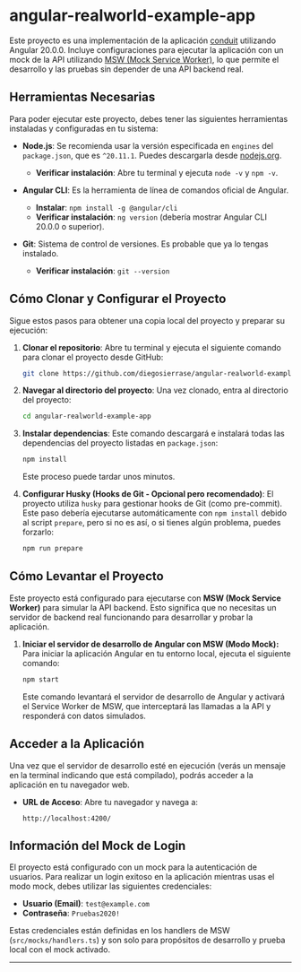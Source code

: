# angular-realworld-example-app

Este proyecto es una implementación de la aplicación [conduit](https://github.com/gothinkster/angular-realworld-example-app) utilizando Angular 20.0.0. Incluye configuraciones para ejecutar la aplicación con un mock de la API utilizando [MSW (Mock Service Worker)](https://mswjs.io/), lo que permite el desarrollo y las pruebas sin depender de una API backend real.

## Herramientas Necesarias

Para poder ejecutar este proyecto, debes tener las siguientes herramientas instaladas y configuradas en tu sistema:

* **Node.js**: Se recomienda usar la versión especificada en `engines` del `package.json`, que es `^20.11.1`. Puedes descargarla desde [nodejs.org](https://nodejs.org/).
    * **Verificar instalación**: Abre tu terminal y ejecuta `node -v` y `npm -v`.

* **Angular CLI**: Es la herramienta de línea de comandos oficial de Angular.
    * **Instalar**: `npm install -g @angular/cli`
    * **Verificar instalación**: `ng version` (debería mostrar Angular CLI 20.0.0 o superior).

* **Git**: Sistema de control de versiones. Es probable que ya lo tengas instalado.
    * **Verificar instalación**: `git --version`

## Cómo Clonar y Configurar el Proyecto

Sigue estos pasos para obtener una copia local del proyecto y preparar su ejecución:

1.  **Clonar el repositorio**:
    Abre tu terminal y ejecuta el siguiente comando para clonar el proyecto desde GitHub:

    ```bash
    git clone https://github.com/diegosierrase/angular-realworld-example-app.git
    ```

2.  **Navegar al directorio del proyecto**:
    Una vez clonado, entra al directorio del proyecto:

    ```bash
    cd angular-realworld-example-app
    ```

3.  **Instalar dependencias**:
    Este comando descargará e instalará todas las dependencias del proyecto listadas en `package.json`:

    ```bash
    npm install
    ```
    Este proceso puede tardar unos minutos.

4.  **Configurar Husky (Hooks de Git - Opcional pero recomendado)**:
    El proyecto utiliza `husky` para gestionar hooks de Git (como pre-commit). Este paso debería ejecutarse automáticamente con `npm install` debido al script `prepare`, pero si no es así, o si tienes algún problema, puedes forzarlo:

    ```bash
    npm run prepare
    ```

## Cómo Levantar el Proyecto

Este proyecto está configurado para ejecutarse con **MSW (Mock Service Worker)** para simular la API backend. Esto significa que no necesitas un servidor de backend real funcionando para desarrollar y probar la aplicación.

1.  **Iniciar el servidor de desarrollo de Angular con MSW (Modo Mock):**
    Para iniciar la aplicación Angular en tu entorno local, ejecuta el siguiente comando:

    ```bash
    npm start
    ```
    Este comando levantará el servidor de desarrollo de Angular y activará el Service Worker de MSW, que interceptará las llamadas a la API y responderá con datos simulados.

## Acceder a la Aplicación

Una vez que el servidor de desarrollo esté en ejecución (verás un mensaje en la terminal indicando que está compilado), podrás acceder a la aplicación en tu navegador web.

* **URL de Acceso**:
    Abre tu navegador y navega a:

    ```
    http://localhost:4200/
    ```

## Información del Mock de Login

El proyecto está configurado con un mock para la autenticación de usuarios. Para realizar un login exitoso en la aplicación mientras usas el modo mock, debes utilizar las siguientes credenciales:

* **Usuario (Email)**: `test@example.com`
* **Contraseña**: `Pruebas2020!`

Estas credenciales están definidas en los handlers de MSW (`src/mocks/handlers.ts`) y son solo para propósitos de desarrollo y prueba local con el mock activado.

---
